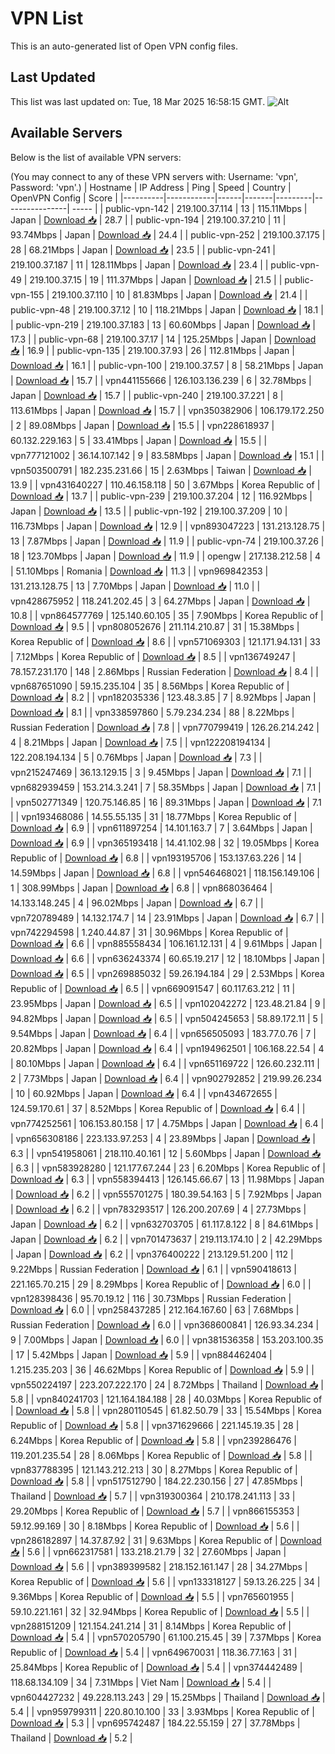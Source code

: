 # VPN List

This is an auto-generated list of Open VPN config files.

## Last Updated

This list was last updated on: Tue, 18 Mar 2025 16:58:15 GMT.
![Alt](https://repobeats.axiom.co/api/embed/186b98318ef1479477931607c1ad7d823f12451f.svg "Repobeats analytics image")

## Available Servers

Below is the list of available VPN servers:

(You may connect to any of these VPN servers with: Username: 'vpn', Password: 'vpn'.)
| Hostname | IP Address | Ping | Speed | Country | OpenVPN Config | Score |
|----------|------------|------|-------|---------|----------------| ----- |
| public-vpn-142 | 219.100.37.114 | 13 | 115.11Mbps | Japan | [Download 📥](./configs/server_0_JP.ovpn) | 28.7 |
| public-vpn-194 | 219.100.37.210 | 11 | 93.74Mbps | Japan | [Download 📥](./configs/server_1_JP.ovpn) | 24.4 |
| public-vpn-252 | 219.100.37.175 | 28 | 68.21Mbps | Japan | [Download 📥](./configs/server_2_JP.ovpn) | 23.5 |
| public-vpn-241 | 219.100.37.187 | 11 | 128.11Mbps | Japan | [Download 📥](./configs/server_3_JP.ovpn) | 23.4 |
| public-vpn-49 | 219.100.37.15 | 19 | 111.37Mbps | Japan | [Download 📥](./configs/server_4_JP.ovpn) | 21.5 |
| public-vpn-155 | 219.100.37.110 | 10 | 81.83Mbps | Japan | [Download 📥](./configs/server_5_JP.ovpn) | 21.4 |
| public-vpn-48 | 219.100.37.12 | 10 | 118.21Mbps | Japan | [Download 📥](./configs/server_6_JP.ovpn) | 18.1 |
| public-vpn-219 | 219.100.37.183 | 13 | 60.60Mbps | Japan | [Download 📥](./configs/server_7_JP.ovpn) | 17.3 |
| public-vpn-68 | 219.100.37.17 | 14 | 125.25Mbps | Japan | [Download 📥](./configs/server_8_JP.ovpn) | 16.9 |
| public-vpn-135 | 219.100.37.93 | 26 | 112.81Mbps | Japan | [Download 📥](./configs/server_9_JP.ovpn) | 16.1 |
| public-vpn-100 | 219.100.37.57 | 8 | 58.21Mbps | Japan | [Download 📥](./configs/server_10_JP.ovpn) | 15.7 |
| vpn441155666 | 126.103.136.239 | 6 | 32.78Mbps | Japan | [Download 📥](./configs/server_11_JP.ovpn) | 15.7 |
| public-vpn-240 | 219.100.37.221 | 8 | 113.61Mbps | Japan | [Download 📥](./configs/server_12_JP.ovpn) | 15.7 |
| vpn350382906 | 106.179.172.250 | 2 | 89.08Mbps | Japan | [Download 📥](./configs/server_13_JP.ovpn) | 15.5 |
| vpn228618937 | 60.132.229.163 | 5 | 33.41Mbps | Japan | [Download 📥](./configs/server_14_JP.ovpn) | 15.5 |
| vpn777121002 | 36.14.107.142 | 9 | 83.58Mbps | Japan | [Download 📥](./configs/server_15_JP.ovpn) | 15.1 |
| vpn503500791 | 182.235.231.66 | 15 | 2.63Mbps | Taiwan | [Download 📥](./configs/server_16_TW.ovpn) | 13.9 |
| vpn431640227 | 110.46.158.118 | 50 | 3.67Mbps | Korea Republic of | [Download 📥](./configs/server_17_KR.ovpn) | 13.7 |
| public-vpn-239 | 219.100.37.204 | 12 | 116.92Mbps | Japan | [Download 📥](./configs/server_18_JP.ovpn) | 13.5 |
| public-vpn-192 | 219.100.37.209 | 10 | 116.73Mbps | Japan | [Download 📥](./configs/server_19_JP.ovpn) | 12.9 |
| vpn893047223 | 131.213.128.75 | 13 | 7.87Mbps | Japan | [Download 📥](./configs/server_20_JP.ovpn) | 11.9 |
| public-vpn-74 | 219.100.37.26 | 18 | 123.70Mbps | Japan | [Download 📥](./configs/server_21_JP.ovpn) | 11.9 |
| opengw | 217.138.212.58 | 4 | 51.10Mbps | Romania | [Download 📥](./configs/server_22_RO.ovpn) | 11.3 |
| vpn969842353 | 131.213.128.75 | 13 | 7.70Mbps | Japan | [Download 📥](./configs/server_23_JP.ovpn) | 11.0 |
| vpn428675952 | 118.241.202.45 | 3 | 64.27Mbps | Japan | [Download 📥](./configs/server_24_JP.ovpn) | 10.8 |
| vpn864577769 | 125.140.60.105 | 35 | 7.90Mbps | Korea Republic of | [Download 📥](./configs/server_25_KR.ovpn) | 9.5 |
| vpn808052676 | 211.114.210.87 | 31 | 15.38Mbps | Korea Republic of | [Download 📥](./configs/server_26_KR.ovpn) | 8.6 |
| vpn571069303 | 121.171.94.131 | 33 | 7.12Mbps | Korea Republic of | [Download 📥](./configs/server_27_KR.ovpn) | 8.5 |
| vpn136749247 | 78.157.231.170 | 148 | 2.86Mbps | Russian Federation | [Download 📥](./configs/server_28_RU.ovpn) | 8.4 |
| vpn687651090 | 59.15.235.104 | 35 | 8.56Mbps | Korea Republic of | [Download 📥](./configs/server_29_KR.ovpn) | 8.2 |
| vpn182035336 | 123.48.3.85 | 7 | 8.92Mbps | Japan | [Download 📥](./configs/server_30_JP.ovpn) | 8.1 |
| vpn338597860 | 5.79.234.234 | 88 | 8.22Mbps | Russian Federation | [Download 📥](./configs/server_31_RU.ovpn) | 7.8 |
| vpn770799419 | 126.26.214.242 | 4 | 8.21Mbps | Japan | [Download 📥](./configs/server_32_JP.ovpn) | 7.5 |
| vpn122208194134 | 122.208.194.134 | 5 | 0.76Mbps | Japan | [Download 📥](./configs/server_33_JP.ovpn) | 7.3 |
| vpn215247469 | 36.13.129.15 | 3 | 9.45Mbps | Japan | [Download 📥](./configs/server_34_JP.ovpn) | 7.1 |
| vpn682939459 | 153.214.3.241 | 7 | 58.35Mbps | Japan | [Download 📥](./configs/server_35_JP.ovpn) | 7.1 |
| vpn502771349 | 120.75.146.85 | 16 | 89.31Mbps | Japan | [Download 📥](./configs/server_36_JP.ovpn) | 7.1 |
| vpn193468086 | 14.55.55.135 | 31 | 18.77Mbps | Korea Republic of | [Download 📥](./configs/server_37_KR.ovpn) | 6.9 |
| vpn611897254 | 14.101.163.7 | 7 | 3.64Mbps | Japan | [Download 📥](./configs/server_38_JP.ovpn) | 6.9 |
| vpn365193418 | 14.41.102.98 | 32 | 19.05Mbps | Korea Republic of | [Download 📥](./configs/server_39_KR.ovpn) | 6.8 |
| vpn193195706 | 153.137.63.226 | 14 | 14.59Mbps | Japan | [Download 📥](./configs/server_40_JP.ovpn) | 6.8 |
| vpn546468021 | 118.156.149.106 | 1 | 308.99Mbps | Japan | [Download 📥](./configs/server_41_JP.ovpn) | 6.8 |
| vpn868036464 | 14.133.148.245 | 4 | 96.02Mbps | Japan | [Download 📥](./configs/server_42_JP.ovpn) | 6.7 |
| vpn720789489 | 14.132.174.7 | 14 | 23.91Mbps | Japan | [Download 📥](./configs/server_43_JP.ovpn) | 6.7 |
| vpn742294598 | 1.240.44.87 | 31 | 30.96Mbps | Korea Republic of | [Download 📥](./configs/server_44_KR.ovpn) | 6.6 |
| vpn885558434 | 106.161.12.131 | 4 | 9.61Mbps | Japan | [Download 📥](./configs/server_45_JP.ovpn) | 6.6 |
| vpn636243374 | 60.65.19.217 | 12 | 18.10Mbps | Japan | [Download 📥](./configs/server_46_JP.ovpn) | 6.5 |
| vpn269885032 | 59.26.194.184 | 29 | 2.53Mbps | Korea Republic of | [Download 📥](./configs/server_47_KR.ovpn) | 6.5 |
| vpn669091547 | 60.117.63.212 | 11 | 23.95Mbps | Japan | [Download 📥](./configs/server_48_JP.ovpn) | 6.5 |
| vpn102042272 | 123.48.21.84 | 9 | 94.82Mbps | Japan | [Download 📥](./configs/server_49_JP.ovpn) | 6.5 |
| vpn504245653 | 58.89.172.11 | 5 | 9.54Mbps | Japan | [Download 📥](./configs/server_50_JP.ovpn) | 6.4 |
| vpn656505093 | 183.77.0.76 | 7 | 20.82Mbps | Japan | [Download 📥](./configs/server_51_JP.ovpn) | 6.4 |
| vpn194962501 | 106.168.22.54 | 4 | 80.10Mbps | Japan | [Download 📥](./configs/server_52_JP.ovpn) | 6.4 |
| vpn651169722 | 126.60.232.111 | 2 | 7.73Mbps | Japan | [Download 📥](./configs/server_53_JP.ovpn) | 6.4 |
| vpn902792852 | 219.99.26.234 | 10 | 60.92Mbps | Japan | [Download 📥](./configs/server_54_JP.ovpn) | 6.4 |
| vpn434672655 | 124.59.170.61 | 37 | 8.52Mbps | Korea Republic of | [Download 📥](./configs/server_55_KR.ovpn) | 6.4 |
| vpn774252561 | 106.153.80.158 | 17 | 4.75Mbps | Japan | [Download 📥](./configs/server_56_JP.ovpn) | 6.4 |
| vpn656308186 | 223.133.97.253 | 4 | 23.89Mbps | Japan | [Download 📥](./configs/server_57_JP.ovpn) | 6.3 |
| vpn541958061 | 218.110.40.161 | 12 | 5.60Mbps | Japan | [Download 📥](./configs/server_58_JP.ovpn) | 6.3 |
| vpn583928280 | 121.177.67.244 | 23 | 6.20Mbps | Korea Republic of | [Download 📥](./configs/server_59_KR.ovpn) | 6.3 |
| vpn558394413 | 126.145.66.67 | 13 | 11.98Mbps | Japan | [Download 📥](./configs/server_60_JP.ovpn) | 6.2 |
| vpn555701275 | 180.39.54.163 | 5 | 7.92Mbps | Japan | [Download 📥](./configs/server_61_JP.ovpn) | 6.2 |
| vpn783293517 | 126.200.207.69 | 4 | 27.73Mbps | Japan | [Download 📥](./configs/server_62_JP.ovpn) | 6.2 |
| vpn632703705 | 61.117.8.122 | 8 | 84.61Mbps | Japan | [Download 📥](./configs/server_63_JP.ovpn) | 6.2 |
| vpn701473637 | 219.113.174.10 | 2 | 42.29Mbps | Japan | [Download 📥](./configs/server_64_JP.ovpn) | 6.2 |
| vpn376400222 | 213.129.51.200 | 112 | 9.22Mbps | Russian Federation | [Download 📥](./configs/server_65_RU.ovpn) | 6.1 |
| vpn590418613 | 221.165.70.215 | 29 | 8.29Mbps | Korea Republic of | [Download 📥](./configs/server_66_KR.ovpn) | 6.0 |
| vpn128398436 | 95.70.19.12 | 116 | 30.73Mbps | Russian Federation | [Download 📥](./configs/server_67_RU.ovpn) | 6.0 |
| vpn258437285 | 212.164.167.60 | 63 | 7.68Mbps | Russian Federation | [Download 📥](./configs/server_68_RU.ovpn) | 6.0 |
| vpn368600841 | 126.93.34.234 | 9 | 7.00Mbps | Japan | [Download 📥](./configs/server_69_JP.ovpn) | 6.0 |
| vpn381536358 | 153.203.100.35 | 17 | 5.42Mbps | Japan | [Download 📥](./configs/server_70_JP.ovpn) | 5.9 |
| vpn884462404 | 1.215.235.203 | 36 | 46.62Mbps | Korea Republic of | [Download 📥](./configs/server_71_KR.ovpn) | 5.9 |
| vpn550224197 | 223.207.222.170 | 24 | 8.72Mbps | Thailand | [Download 📥](./configs/server_72_TH.ovpn) | 5.8 |
| vpn840241703 | 121.164.184.188 | 28 | 40.03Mbps | Korea Republic of | [Download 📥](./configs/server_73_KR.ovpn) | 5.8 |
| vpn280110545 | 61.82.50.79 | 33 | 15.54Mbps | Korea Republic of | [Download 📥](./configs/server_74_KR.ovpn) | 5.8 |
| vpn371629666 | 221.145.19.35 | 28 | 6.24Mbps | Korea Republic of | [Download 📥](./configs/server_75_KR.ovpn) | 5.8 |
| vpn239286476 | 119.201.235.54 | 28 | 8.06Mbps | Korea Republic of | [Download 📥](./configs/server_76_KR.ovpn) | 5.8 |
| vpn837788395 | 121.143.212.213 | 30 | 8.27Mbps | Korea Republic of | [Download 📥](./configs/server_77_KR.ovpn) | 5.8 |
| vpn517512790 | 184.22.230.156 | 27 | 47.85Mbps | Thailand | [Download 📥](./configs/server_78_TH.ovpn) | 5.7 |
| vpn319300364 | 210.178.241.113 | 33 | 29.20Mbps | Korea Republic of | [Download 📥](./configs/server_79_KR.ovpn) | 5.7 |
| vpn866155353 | 59.12.99.169 | 30 | 8.18Mbps | Korea Republic of | [Download 📥](./configs/server_80_KR.ovpn) | 5.6 |
| vpn286182897 | 14.37.87.92 | 31 | 9.63Mbps | Korea Republic of | [Download 📥](./configs/server_81_KR.ovpn) | 5.6 |
| vpn662317581 | 133.218.21.79 | 32 | 27.60Mbps | Japan | [Download 📥](./configs/server_82_JP.ovpn) | 5.6 |
| vpn389399582 | 218.152.161.147 | 28 | 34.27Mbps | Korea Republic of | [Download 📥](./configs/server_83_KR.ovpn) | 5.6 |
| vpn133318127 | 59.13.26.225 | 34 | 9.36Mbps | Korea Republic of | [Download 📥](./configs/server_84_KR.ovpn) | 5.5 |
| vpn765601955 | 59.10.221.161 | 32 | 32.94Mbps | Korea Republic of | [Download 📥](./configs/server_85_KR.ovpn) | 5.5 |
| vpn288151209 | 121.154.241.214 | 31 | 8.14Mbps | Korea Republic of | [Download 📥](./configs/server_86_KR.ovpn) | 5.4 |
| vpn570205790 | 61.100.215.45 | 39 | 7.37Mbps | Korea Republic of | [Download 📥](./configs/server_87_KR.ovpn) | 5.4 |
| vpn649670031 | 118.36.77.163 | 31 | 25.84Mbps | Korea Republic of | [Download 📥](./configs/server_88_KR.ovpn) | 5.4 |
| vpn374442489 | 118.68.134.109 | 34 | 7.31Mbps | Viet Nam | [Download 📥](./configs/server_89_VN.ovpn) | 5.4 |
| vpn604427232 | 49.228.113.243 | 29 | 15.25Mbps | Thailand | [Download 📥](./configs/server_90_TH.ovpn) | 5.4 |
| vpn959799311 | 220.80.10.100 | 33 | 3.93Mbps | Korea Republic of | [Download 📥](./configs/server_91_KR.ovpn) | 5.3 |
| vpn695742487 | 184.22.55.159 | 27 | 37.78Mbps | Thailand | [Download 📥](./configs/server_92_TH.ovpn) | 5.2 |
